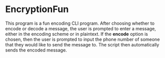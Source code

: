 # EncryptionFun

This program is a fun encoding CLI program. After choosing whether to encode or decode a message, the user is prompted to enter a message, either in the encoding scheme or in plaintext. If the __encode__ option is chosen, then the user is prompted to input the phone number of someone that they would like to send the message to. The script then automatically sends the encoded message.
